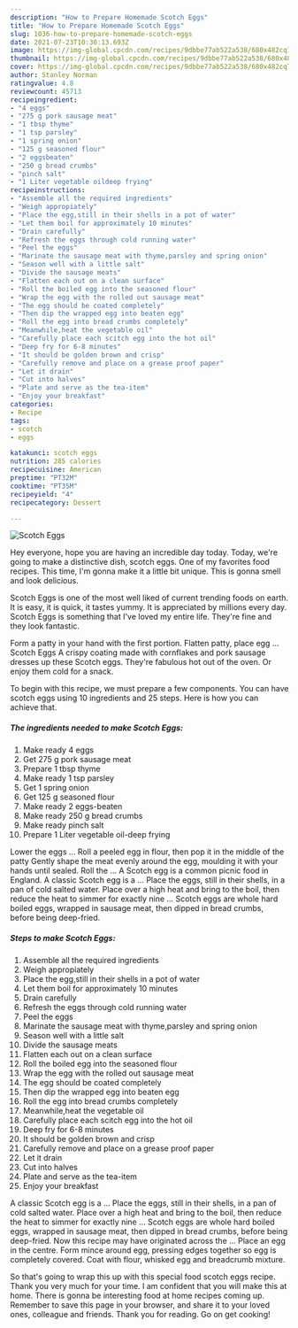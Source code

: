 ```yaml
---
description: "How to Prepare Homemade Scotch Eggs"
title: "How to Prepare Homemade Scotch Eggs"
slug: 1036-how-to-prepare-homemade-scotch-eggs
date: 2021-07-23T10:30:13.693Z
image: https://img-global.cpcdn.com/recipes/9dbbe77ab522a538/680x482cq70/scotch-eggs-recipe-main-photo.jpg
thumbnail: https://img-global.cpcdn.com/recipes/9dbbe77ab522a538/680x482cq70/scotch-eggs-recipe-main-photo.jpg
cover: https://img-global.cpcdn.com/recipes/9dbbe77ab522a538/680x482cq70/scotch-eggs-recipe-main-photo.jpg
author: Stanley Norman
ratingvalue: 4.8
reviewcount: 45713
recipeingredient:
- "4 eggs"
- "275 g pork sausage meat"
- "1 tbsp thyme"
- "1 tsp parsley"
- "1 spring onion"
- "125 g seasoned flour"
- "2 eggsbeaten"
- "250 g bread crumbs"
- "pinch salt"
- "1 Liter vegetable oildeep frying"
recipeinstructions:
- "Assemble all the required ingredients"
- "Weigh appropiately"
- "Place the egg,still in their shells in a pot of water"
- "Let them boil for approximately 10 minutes"
- "Drain carefully"
- "Refresh the eggs through cold running water"
- "Peel the eggs"
- "Marinate the sausage meat with thyme,parsley and spring onion"
- "Season well with a little salt"
- "Divide the sausage meats"
- "Flatten each out on a clean surface"
- "Roll the boiled egg into the seasoned flour"
- "Wrap the egg with the rolled out sausage meat"
- "The egg should be coated completely"
- "Then dip the wrapped egg into beaten egg"
- "Roll the egg into bread crumbs completely"
- "Meanwhile,heat the vegetable oil"
- "Carefully place each scitch egg into the hot oil"
- "Deep fry for 6-8 minutes"
- "It should be golden brown and crisp"
- "Carefully remove and place on a grease proof paper"
- "Let it drain"
- "Cut into halves"
- "Plate and serve as the tea-item"
- "Enjoy your breakfast"
categories:
- Recipe
tags:
- scotch
- eggs

katakunci: scotch eggs 
nutrition: 285 calories
recipecuisine: American
preptime: "PT32M"
cooktime: "PT35M"
recipeyield: "4"
recipecategory: Dessert

---
```



![Scotch Eggs](https://img-global.cpcdn.com/recipes/9dbbe77ab522a538/680x482cq70/scotch-eggs-recipe-main-photo.jpg)

Hey everyone, hope you are having an incredible day today. Today, we're going to make a distinctive dish, scotch eggs. One of my favorites food recipes. This time, I'm gonna make it a little bit unique. This is gonna smell and look delicious.

Scotch Eggs is one of the most well liked of current trending foods on earth. It is easy, it is quick, it tastes yummy. It is appreciated by millions every day. Scotch Eggs is something that I've loved my entire life. They're fine and they look fantastic.

Form a patty in your hand with the first portion. Flatten patty, place egg … Scotch Eggs A crispy coating made with cornflakes and pork sausage dresses up these Scotch eggs. They&#39;re fabulous hot out of the oven. Or enjoy them cold for a snack.


To begin with this recipe, we must prepare a few components. You can have scotch eggs using 10 ingredients and 25 steps. Here is how you can achieve that.

<!--inarticleads1-->

##### The ingredients needed to make Scotch Eggs:

1. Make ready 4 eggs
1. Get 275 g pork sausage meat
1. Prepare 1 tbsp thyme
1. Make ready 1 tsp parsley
1. Get 1 spring onion
1. Get 125 g seasoned flour
1. Make ready 2 eggs-beaten
1. Make ready 250 g bread crumbs
1. Make ready pinch salt
1. Prepare 1 Liter vegetable oil-deep frying


Lower the eggs … Roll a peeled egg in flour, then pop it in the middle of the patty Gently shape the meat evenly around the egg, moulding it with your hands until sealed. Roll the … A Scotch egg is a common picnic food in England. A classic Scotch egg is a … Place the eggs, still in their shells, in a pan of cold salted water. Place over a high heat and bring to the boil, then reduce the heat to simmer for exactly nine … Scotch eggs are whole hard boiled eggs, wrapped in sausage meat, then dipped in bread crumbs, before being deep-fried. 

<!--inarticleads2-->

##### Steps to make Scotch Eggs:

1. Assemble all the required ingredients
1. Weigh appropiately
1. Place the egg,still in their shells in a pot of water
1. Let them boil for approximately 10 minutes
1. Drain carefully
1. Refresh the eggs through cold running water
1. Peel the eggs
1. Marinate the sausage meat with thyme,parsley and spring onion
1. Season well with a little salt
1. Divide the sausage meats
1. Flatten each out on a clean surface
1. Roll the boiled egg into the seasoned flour
1. Wrap the egg with the rolled out sausage meat
1. The egg should be coated completely
1. Then dip the wrapped egg into beaten egg
1. Roll the egg into bread crumbs completely
1. Meanwhile,heat the vegetable oil
1. Carefully place each scitch egg into the hot oil
1. Deep fry for 6-8 minutes
1. It should be golden brown and crisp
1. Carefully remove and place on a grease proof paper
1. Let it drain
1. Cut into halves
1. Plate and serve as the tea-item
1. Enjoy your breakfast


A classic Scotch egg is a … Place the eggs, still in their shells, in a pan of cold salted water. Place over a high heat and bring to the boil, then reduce the heat to simmer for exactly nine … Scotch eggs are whole hard boiled eggs, wrapped in sausage meat, then dipped in bread crumbs, before being deep-fried. Now this recipe may have originated across the … Place an egg in the centre. Form mince around egg, pressing edges together so egg is completely covered. Coat with flour, whisked egg and breadcrumb mixture. 

So that's going to wrap this up with this special food scotch eggs recipe. Thank you very much for your time. I am confident that you will make this at home. There is gonna be interesting food at home recipes coming up. Remember to save this page in your browser, and share it to your loved ones, colleague and friends. Thank you for reading. Go on get cooking!
